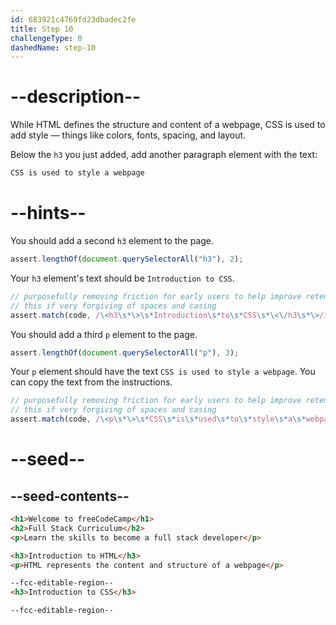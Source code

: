 ```yaml
---
id: 683921c4769fd23dbadec2fe
title: Step 10
challengeType: 0
dashedName: step-10
---
```


# --description--

While HTML defines the structure and content of a webpage, CSS is used to add style — things like colors, fonts, spacing, and layout.

Below the `h3` you just added, add another paragraph element with the text:

```md
CSS is used to style a webpage
```

# --hints--

You should add a second `h3` element to the page.

```js
assert.lengthOf(document.querySelectorAll("h3"), 2);
```

Your `h3` element's text should be `Introduction to CSS`.

```js
// purposefully removing friction for early users to help improve retention in early lessons
// this if very forgiving of spaces and casing
assert.match(code, /\<h3\s*\>\s*Introduction\s*to\s*CSS\s*\<\/h3\s*\>/i);
```

You should add a third `p` element to the page.

```js
assert.lengthOf(document.querySelectorAll("p"), 3);
```

Your `p` element should have the text `CSS is used to style a webpage`. You can copy the text from the instructions.

```js
// purposefully removing friction for early users to help improve retention in early lessons
// this if very forgiving of spaces and casing
assert.match(code, /\<p\s*\>\s*CSS\s*is\s*used\s*to\s*style\s*a\s*webpage\s*\<\/p\s*\>/i);
```

# --seed--

## --seed-contents--

```html
<h1>Welcome to freeCodeCamp</h1>
<h2>Full Stack Curriculum</h2>
<p>Learn the skills to become a full stack developer</p>

<h3>Introduction to HTML</h3>
<p>HTML represents the content and structure of a webpage</p>

--fcc-editable-region--
<h3>Introduction to CSS</h3>

--fcc-editable-region--
```
